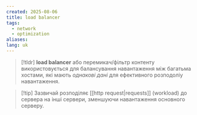 ```yaml
---
created: 2025-08-06
title: load balancer
tags:
  - network
  - optimization
aliases: 
lang: uk
---
```


> [!tldr]
> **load balancer** або перемикач/фільтр контенту використовується для балансування навантаження між багатьма хостами, які мають *однакові дані* для ефективного розподоліу навантаження.


> [!tip] Зазвичай розподіляє [[http request|requests]] (workload) до сервера на інші сервери, зменшуючи навантаження основного серверу.


